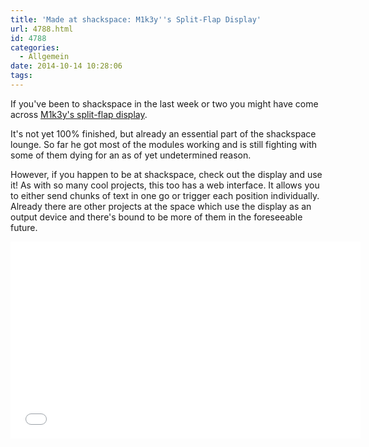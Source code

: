 ```yaml
---
title: 'Made at shackspace: M1k3y''s Split-Flap Display'
url: 4788.html
id: 4788
categories:
  - Allgemein
date: 2014-10-14 10:28:06
tags:
---
```


If you've been to shackspace in the last week or two you might have come across [M1k3y's split-flap display](http://m1k3y.de/0002-split-flap-display-de.html).

It's not yet 100% finished, but already an essential part of the shackspace lounge. So far he got most of the modules working and is still fighting with some of them dying for an as of yet undetermined reason.

However, if you happen to be at shackspace, check out the display and use it!
As with so many cool projects, this too has a web interface. It allows you to either send chunks of text in one go or trigger each position individually. Already there are other projects at the space which use the display as an output device and there's bound to be more of them in the foreseeable future.

<iframe src="//www.youtube.com/embed/citl_-x08dc" width="560" height="315" frameborder="0" allowfullscreen="allowfullscreen"></iframe>